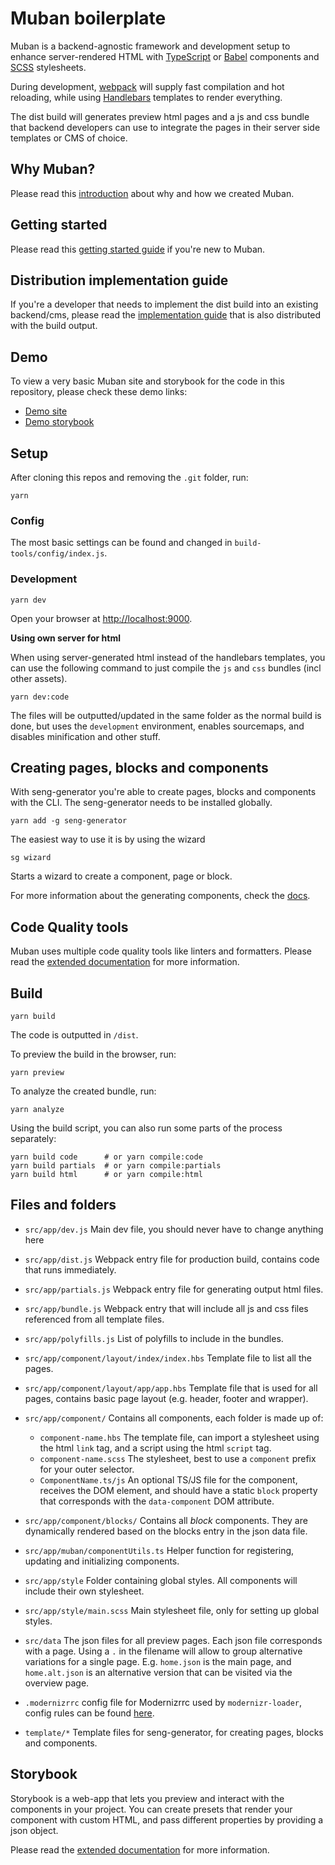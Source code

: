 # Muban boilerplate

Muban is a backend-agnostic framework and development setup to enhance server-rendered HTML with
[TypeScript](https://www.typescriptlang.org/) or [Babel](https://babeljs.io/) components and
[SCSS](http://sass-lang.com/) stylesheets.

During development, [webpack](https://webpack.js.org/) will supply fast compilation and hot
reloading, while using [Handlebars](http://handlebarsjs.com/) templates to render everything.

The dist build will generates preview html pages and a js and css bundle that backend developers can
use to integrate the pages in their server side templates or CMS of choice.

## Why Muban?

Please read this [introduction](./docs/introduction.md) about why and how we created Muban.

## Getting started

Please read this [getting started guide](./docs/getting-started.md) if you're new to Muban.

## Distribution implementation guide

If you're a developer that needs to implement the dist build into an existing backend/cms, please
read the [implementation guide](./docs/dist-implementation-guide.md) that is also distributed with
the build output.

## Demo

To view a very basic Muban site and storybook for the code in this repository, please check these
demo links:

* [Demo site](https://mediamonks.github.io/muban-sample-project/site/home.html)
* [Demo storybook](https://mediamonks.github.io/muban-sample-project/storybook/)

## Setup

After cloning this repos and removing the `.git` folder, run:

```
yarn
```

### Config

The most basic settings can be found and changed in `build-tools/config/index.js`.

### Development

```
yarn dev
```

Open your browser at [http://localhost:9000](http://localhost:9000).

**Using own server for html**

When using server-generated html instead of the handlebars templates, you can use the following
command to just compile the `js` and `css` bundles (incl other assets).

```
yarn dev:code
```

The files will be outputted/updated in the same folder as the normal build is done, but uses the
`development` environment, enables sourcemaps, and disables minification and other stuff.

## Creating pages, blocks and components

With seng-generator you're able to create pages, blocks and components with the CLI. The
seng-generator needs to be installed globally.

```
yarn add -g seng-generator
```

The easiest way to use it is by using the wizard

```
sg wizard
```

Starts a wizard to create a component, page or block.

For more information about the generating components, check the [docs](./docs/components.md).

## Code Quality tools

Muban uses multiple code quality tools like linters and formatters. Please read the
[extended documentation](docs/code-quality.md) for more information.

## Build

```
yarn build
```

The code is outputted in `/dist`.

To preview the build in the browser, run:

```
yarn preview
```

To analyze the created bundle, run:

```
yarn analyze
```

Using the build script, you can also run some parts of the process separately:

```
yarn build code      # or yarn compile:code
yarn build partials  # or yarn compile:partials
yarn build html      # or yarn compile:html
```

## Files and folders

* `src/app/dev.js` Main dev file, you should never have to change anything here

* `src/app/dist.js` Webpack entry file for production build, contains code that runs immediately.
* `src/app/partials.js` Webpack entry file for generating output html files.
* `src/app/bundle.js` Webpack entry that will include all js and css files referenced from all
  template files.
* `src/app/polyfills.js` List of polyfills to include in the bundles.
* `src/app/component/layout/index/index.hbs` Template file to list all the pages.
* `src/app/component/layout/app/app.hbs` Template file that is used for all pages, contains basic
  page layout (e.g. header, footer and wrapper).
* `src/app/component/` Contains all components, each folder is made up of:
  * `component-name.hbs` The template file, can import a stylesheet using the html `link` tag, and a
    script using the html `script` tag.
  * `component-name.scss` The stylesheet, best to use a `component` prefix for your outer selector.
  * `ComponentName.ts/js` An optional TS/JS file for the component, receives the DOM element, and
    should have a static `block` property that corresponds with the `data-component` DOM attribute.
* `src/app/component/blocks/` Contains all _block_ components. They are dynamically rendered based
  on the blocks entry in the json data file.
* `src/app/muban/componentUtils.ts` Helper function for registering, updating and initializing
  components.
* `src/app/style` Folder containing global styles. All components will include their own stylesheet.
* `src/app/style/main.scss` Main stylesheet file, only for setting up global styles.
* `src/data` The json files for all preview pages. Each json file corresponds with a page. Using a
  `.` in the filename will allow to group alternative variations for a single page. E.g. `home.json`
  is the main page, and `home.alt.json` is an alternative version that can be visited via the
  overview page.
* `.modernizrrc` config file for Modernizrrc used by `modernizr-loader`, config rules can be found
  [here](https://github.com/Modernizr/Modernizr/blob/master/lib/config-all.json).
* `template/*` Template files for seng-generator, for creating pages, blocks and components.

## Storybook

Storybook is a web-app that lets you preview and interact with the components in your project. You
can create presets that render your component with custom HTML, and pass different properties by
providing a json object.

Please read the [extended documentation](docs/storybook.md) for more information.
